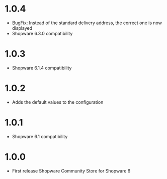 # 1.0.4
- BugFix: Instead of the standard delivery address, the correct one is now displayed
- Shopware 6.3.0 compatibility

# 1.0.3
- Shopware 6.1.4 compatibility

# 1.0.2
- Adds the default values to the configuration

# 1.0.1
- Shopware 6.1 compatibility

# 1.0.0
- First release Shopware Community Store for Shopware 6
